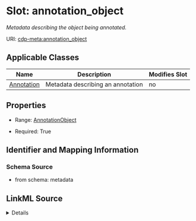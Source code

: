 # Slot: annotation_object


_Metadata describing the object being annotated._



URI: [cdp-meta:annotation_object](metadataannotation_object)



<!-- no inheritance hierarchy -->




## Applicable Classes

| Name | Description | Modifies Slot |
| --- | --- | --- |
[Annotation](Annotation.md) | Metadata describing an annotation |  no  |







## Properties

* Range: [AnnotationObject](AnnotationObject.md)

* Required: True





## Identifier and Mapping Information







### Schema Source


* from schema: metadata




## LinkML Source

<details>
```yaml
name: annotation_object
description: Metadata describing the object being annotated.
from_schema: metadata
rank: 1000
alias: annotation_object
owner: Annotation
domain_of:
- Annotation
range: AnnotationObject
required: true
inlined: true
inlined_as_list: true

```
</details>
